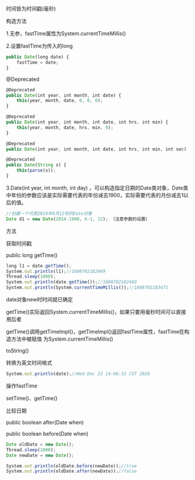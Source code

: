 时间皆为时间戳(毫秒)

构造方法

1.无参，fastTime属性为System.currentTimeMillis()

2.设置fastTime为传入的long

```javascript
public Date(long date) {
    fastTime = date;
}
```

@Deprecated

```javascript
@Deprecated
public Date(int year, int month, int date) {
	this(year, month, date, 0, 0, 0);
}

@Deprecated
public Date(int year, int month, int date, int hrs, int min) {
	this(year, month, date, hrs, min, 0);
}

@Deprecated
public Date(int year, int month, int date, int hrs, int min, int sec)

@Deprecated
public Date(String s) {
	this(parse(s));
}
```

3.Date(int year, int month, int day) ，可以构造指定日期的Date类对象，Date类中年份的参数应该是实际需要代表的年份减去1900，实际需要代表的月份减去1以后的值。

```javascript
//创建一个代表2014年6月12号的Date对象
Date d1 = new Date(2014-1900, 6-1, 12); （注意参数的设置）
```

方法

获取时间戳

public long getTime()

```javascript
long l1 = date.getTime();
System.out.println(l1);//1608702182469
Thread.sleep(1000);
System.out.println(date.getTime());//1608702182469
System.out.println(System.currentTimeMillis());//1608702183471
```

date对象new时时间就已确定

getTime()实际返回System.currentTimeMillis()，如果只要用毫秒时间可以直接用后者

getTime()调用getTimeImpl()，getTimeImpl()返回fastTime属性，fastTime在构造方法中被赋值							为System.currentTimeMillis()



toString()

转换为英文时间格式

```javascript
System.out.println(date);//Wed Dec 23 14:06:32 CST 2020
```



操作fastTime

setTime()、getTime()



比较日期

public boolean after(Date when)

public boolean before(Date when)

```javascript
Date oldDate = new Date();
Thread.sleep(1000);
Date newDate = new Date();

System.out.println(oldDate.before(newDate));//true
System.out.println(oldDate.after(newDate));//false
```





